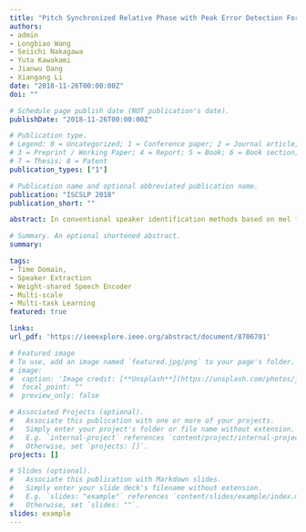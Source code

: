 ```yaml
---
title: "Pitch Synchronized Relative Phase with Peak Error Detection For Noise-robust Speaker Recognition"
authors:
- admin
- Longbiao Wang
- Seiichi Nakagawa
- Yuta Kawakami
- Jianwu Dang
- Xiangang Li
date: "2018-11-26T00:00:00Z"
doi: ""

# Schedule page publish date (NOT publication's date).
publishDate: "2018-11-26T00:00:00Z"

# Publication type.
# Legend: 0 = Uncategorized; 1 = Conference paper; 2 = Journal article;
# 3 = Preprint / Working Paper; 4 = Report; 5 = Book; 6 = Book section;
# 7 = Thesis; 8 = Patent
publication_types: ["1"]

# Publication name and optional abbreviated publication name.
publication: "ISCSLP 2018"
publication_short: ""

abstract: In conventional speaker identification methods based on mel frequency cepstral coefficients (MFCCs), phase information is ignored. Recent studies have shown that phase information contains speaker dependent characteristics, and it is effective for speaker recognition. In this paper, we propose a pitch synchronized relative phase information for speaker identification in noisy environments. To mitigate the affect of noise on pseudo pitch synchronized relative phase information extraction, a peak error detection using an autocorrelation based algorithm was proposed. Experiments were conducted using the JNAS (Japanese Newspaper Article Sentence) database. The pitch synchronized relative phase information with peak error detection based method achieved a relative speaker identification error reduction rate of 23.9% compared to the conventional phase information (that is pitch non-synchronized relative phase). By combining the proposed method with MFCC, the speaker identification rate was improved from 55.0% (MFCC) to 76.9%.

# Summary. An optional shortened abstract.
summary:

tags:
- Time Domain, 
- Speaker Extraction
- Weight-shared Speech Encoder
- Multi-scale
- Multi-task Learning
featured: true

links:
url_pdf: 'https://ieeexplore.ieee.org/abstract/document/8706701'

# Featured image
# To use, add an image named `featured.jpg/png` to your page's folder. 
# image:
#  caption: 'Image credit: [**Unsplash**](https://unsplash.com/photos/jdD8gXaTZsc)'
#  focal_point: ""
#  preview_only: false

# Associated Projects (optional).
#   Associate this publication with one or more of your projects.
#   Simply enter your project's folder or file name without extension.
#   E.g. `internal-project` references `content/project/internal-project/index.md`.
#   Otherwise, set `projects: []`.
projects: []

# Slides (optional).
#   Associate this publication with Markdown slides.
#   Simply enter your slide deck's filename without extension.
#   E.g. `slides: "example"` references `content/slides/example/index.md`.
#   Otherwise, set `slides: ""`.
slides: example
---
```


